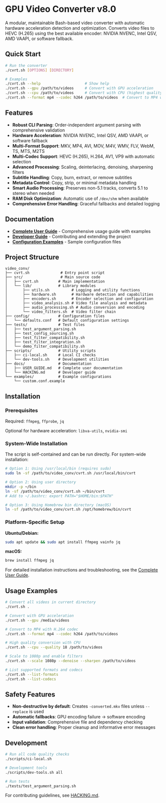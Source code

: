 # GPU Video Converter v8.0

A modular, maintainable Bash-based video converter with automatic hardware acceleration detection and optimization. Converts video files to HEVC (H.265) using the best available encoder: NVIDIA NVENC, Intel QSV, AMD VAAPI, or software fallback.

## Quick Start

```bash
# Run the converter
./cvrt.sh [OPTIONS] [DIRECTORY]

# Examples
./cvrt.sh --help                    # Show help
./cvrt.sh --gpu /path/to/videos     # Convert with GPU acceleration
./cvrt.sh --cpu /path/to/videos     # Convert with CPU (highest quality)
./cvrt.sh --format mp4 --codec h264 /path/to/videos  # Convert to MP4 with H.264
```

## Features

- **Robust CLI Parsing**: Order-independent argument parsing with comprehensive validation
- **Hardware Acceleration**: NVIDIA NVENC, Intel QSV, AMD VAAPI, or software fallback
- **Multi-Format Support**: MKV, MP4, AVI, MOV, M4V, WMV, FLV, WebM, TS, MTS, M2TS
- **Multi-Codec Support**: HEVC (H.265), H.264, AV1, VP9 with automatic selection
- **Advanced Processing**: Scaling, deinterlacing, denoising, sharpening filters
- **Subtitle Handling**: Copy, burn, extract, or remove subtitles
- **Metadata Control**: Copy, strip, or minimal metadata handling
- **Smart Audio Processing**: Preserves non-5.1 tracks, converts 5.1 to stereo when needed
- **RAM Disk Optimization**: Automatic use of `/dev/shm` when available
- **Comprehensive Error Handling**: Graceful fallbacks and detailed logging

## Documentation

- **[Complete User Guide](docs/USER_GUIDE.md)** - Comprehensive usage guide with examples
- **[Developer Guide](docs/HACKING.md)** - Contributing and extending the project
- **[Configuration Examples](examples/)** - Sample configuration files

## Project Structure

```
video_conv/
├── cvrt.sh              # Entry point script
├── src/                 # Main source code
│   ├── cvrt.sh         # Main implementation
│   └── lib/            # Library modules
│       ├── utils.sh          # Logging and utility functions
│       ├── hardware.sh       # Hardware detection and capabilities
│       ├── encoders.sh       # Encoder selection and configuration
│       ├── video_analysis.sh # Video file analysis and metadata
│       ├── audio_processing.sh # Audio conversion and encoding
│       └── video_filters.sh  # Video filter chain
├── config/             # Configuration files
│   └── defaults.conf   # Default configuration settings
├── tests/              # Test files
│   ├── test_argument_parsing.sh
│   ├── test_config_sourcing.sh
│   ├── test_filter_compatibility.sh
│   ├── test_filter_integration.sh
│   └── demo_filter_compatibility.sh
├── scripts/            # Utility scripts
│   ├── ci-local.sh     # Local CI checks
│   └── dev-tools.sh    # Development utilities
├── docs/               # Documentation
│   ├── USER_GUIDE.md   # Complete user documentation
│   └── HACKING.md      # Developer guide
└── examples/           # Example configurations
    └── custom.conf.example
```

## Installation

### Prerequisites

Required: `ffmpeg`, `ffprobe`, `jq`

Optional for hardware acceleration: `libva-utils`, `nvidia-smi`

### System-Wide Installation

The script is self-contained and can be run directly. For system-wide installation:

```bash
# Option 1: Using /usr/local/bin (requires sudo)
sudo ln -sf /path/to/video_conv/cvrt.sh /usr/local/bin/cvrt

# Option 2: Using user directory
mkdir -p ~/bin
ln -sf /path/to/video_conv/cvrt.sh ~/bin/cvrt
# Add to ~/.bashrc: export PATH="$HOME/bin:$PATH"

# Option 3: Using Homebrew bin directory (macOS)
ln -sf /path/to/video_conv/cvrt.sh /opt/homebrew/bin/cvrt
```

### Platform-Specific Setup

**Ubuntu/Debian:**
```bash
sudo apt update && sudo apt install ffmpeg vainfo jq
```

**macOS:**
```bash
brew install ffmpeg jq
```

For detailed installation instructions and troubleshooting, see the [Complete User Guide](docs/USER_GUIDE.md).

## Usage Examples

```bash
# Convert all videos in current directory
./cvrt.sh .

# Convert with GPU acceleration
./cvrt.sh --gpu /media/videos

# Convert to MP4 with H.264 codec
./cvrt.sh --format mp4 --codec h264 /path/to/videos

# High quality conversion with CPU
./cvrt.sh --cpu --quality 18 /path/to/videos

# Scale to 1080p and enable filters
./cvrt.sh --scale 1080p --denoise --sharpen /path/to/videos

# List supported formats and codecs
./cvrt.sh --list-formats
./cvrt.sh --list-codecs
```

## Safety Features

- **Non-destructive by default**: Creates `-converted.mkv` files unless `--replace` is used
- **Automatic fallbacks**: GPU encoding failure → software encoding
- **Input validation**: Comprehensive file and dependency checking
- **Clean error handling**: Proper cleanup and informative error messages

## Development

```bash
# Run all code quality checks
./scripts/ci-local.sh

# Development tools
./scripts/dev-tools.sh all

# Run tests
./tests/test_argument_parsing.sh
```

For contributing guidelines, see [HACKING.md](docs/HACKING.md).